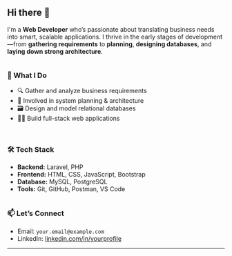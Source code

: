 ## Hi there 👋

I'm a **Web Developer** who’s passionate about translating business needs into smart, scalable applications. I thrive in the early stages of development—from **gathering requirements** to **planning**, **designing databases**, and **laying down strong architecture**.

<div style="display: flex; flex-wrap: wrap; gap: 16px; justify-content: space-between;">

<div style="flex: 1; min-width: 250px;">

### 🚀 What I Do  
- 🔍 Gather and analyze business requirements  
- 🧠 Involved in system planning & architecture  
- 🗃️ Design and model relational databases  
- 🧑‍💻 Build full-stack web applications  

</div>

<div style="flex: 1; min-width: 250px;">

### 🛠️ Tech Stack  
- **Backend:** Laravel, PHP  
- **Frontend:** HTML, CSS, JavaScript, Bootstrap  
- **Database:** MySQL, PostgreSQL  
- **Tools:** Git, GitHub, Postman, VS Code  

</div>

</div>

### 📫 Let’s Connect
- Email: `your.email@example.com`
- LinkedIn: [linkedin.com/in/yourprofile](https://www.linkedin.com/in/frhnfnd/)
---

